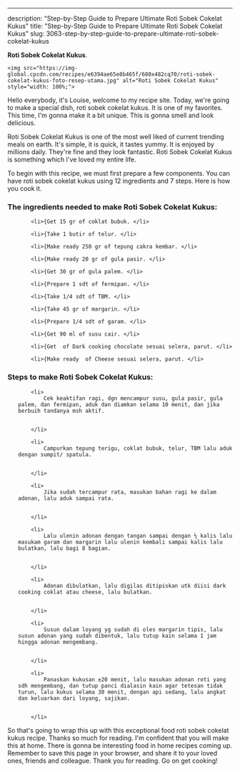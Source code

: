 ---
description: "Step-by-Step Guide to Prepare Ultimate Roti Sobek Cokelat Kukus"
title: "Step-by-Step Guide to Prepare Ultimate Roti Sobek Cokelat Kukus"
slug: 3063-step-by-step-guide-to-prepare-ultimate-roti-sobek-cokelat-kukus

<p>
	<strong>Roti Sobek Cokelat Kukus</strong>. 
	
</p>
<p>
	
	<img src="https://img-global.cpcdn.com/recipes/e6394ae65e8b465f/680x482cq70/roti-sobek-cokelat-kukus-foto-resep-utama.jpg" alt="Roti Sobek Cokelat Kukus" style="width: 100%;">
	
	
</p>
<p>
	Hello everybody, it's Louise, welcome to my recipe site. Today, we're going to make a special dish, roti sobek cokelat kukus. It is one of my favorites. This time, I'm gonna make it a bit unique. This is gonna smell and look delicious.
</p>
	
<p>
	Roti Sobek Cokelat Kukus is one of the most well liked of current trending meals on earth. It's simple, it is quick, it tastes yummy. It is enjoyed by millions daily. They're fine and they look fantastic. Roti Sobek Cokelat Kukus is something which I've loved my entire life.
</p>
<p>
	
</p>

<p>
To begin with this recipe, we must first prepare a few components. You can have roti sobek cokelat kukus using 12 ingredients and 7 steps. Here is how you cook it.
</p>

<h3>The ingredients needed to make Roti Sobek Cokelat Kukus:</h3>

<ol>
	
		<li>{Get 15 gr of coklat bubuk. </li>
	
		<li>{Take 1 butir of telur. </li>
	
		<li>{Make ready 250 gr of tepung cakra kembar. </li>
	
		<li>{Make ready 20 gr of gula pasir. </li>
	
		<li>{Get 30 gr of gula palem. </li>
	
		<li>{Prepare 1 sdt of fermipan. </li>
	
		<li>{Take 1/4 sdt of TBM. </li>
	
		<li>{Take 45 gr of margarin. </li>
	
		<li>{Prepare 1/4 sdt of garam. </li>
	
		<li>{Get 90 ml of susu cair. </li>
	
		<li>{Get  of Dark cooking chocolate sesuai selera, parut. </li>
	
		<li>{Make ready  of Cheese sesuai selera, parut. </li>
	
</ol>
<p>
	
</p>

<h3>Steps to make Roti Sobek Cokelat Kukus:</h3>

<ol>
	
		<li>
			Cek keaktifan ragi, dgn mencampur susu, gula pasir, gula palem, dan fermipan, aduk dan diamkan selama 10 menit, dan jika berbuih tandanya msh aktif.
			
			
		</li>
	
		<li>
			Campurkan tepung terigu, coklat bubuk, telur, TBM lalu aduk dengan sumpit/ spatula.
			
			
		</li>
	
		<li>
			Jika sudah tercampur rata, masukan bahan ragi ke dalam adonan, lalu aduk sampai rata.
			
			
		</li>
	
		<li>
			Lalu ulenin adonan dengan tangan sampai dengan ½ kalis lalu masukam garam dan margarin lalu ulenin kembali sampai kalis lalu bulatkan, lalu bagi 8 bagian.
			
			
		</li>
	
		<li>
			Adonan dibulatkan, lalu digilas ditipiskan utk diisi dark cooking coklat atau cheese, lalu bulatkan.
			
			
		</li>
	
		<li>
			Susun dalam loyang yg sudah di oles margarin tipis, lalu susun adonan yang sudah dibentuk, lalu tutup kain selama 1 jam hingga adonan mengembang.
			
			
		</li>
	
		<li>
			Panaskan kukusan ±20 menit, lalu masukan adonan roti yang sdh mengembang, dan tutup panci dialasin kain agar tetesan tidak turun, lalu kukus selama 30 menit, dengan api sedang, lalu angkat dan keluarkan dari loyang, sajikan.
			
			
		</li>
	
</ol>

<p>
	
</p>

<p>
	So that's going to wrap this up with this exceptional food roti sobek cokelat kukus recipe. Thanks so much for reading. I'm confident that you will make this at home. There is gonna be interesting food in home recipes coming up. Remember to save this page in your browser, and share it to your loved ones, friends and colleague. Thank you for reading. Go on get cooking!
</p>
